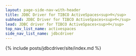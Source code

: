 ```yaml
---
layout: page-side-nav-with-header
title: JDBC Driver for TIBCO ActiveSpaces<sup>®</sup>
subhead: JDBC Driver for TIBCO ActiveSpaces<sup>®</sup>
lead: JDBC driver for TIBCO ActiveSpaces<sup>®</sup>
top_nav_list_name: activespaces
side_nav_list_name: jdbcdriver
---
```


{% include posts/jdbcdriver/site/index.md %}
